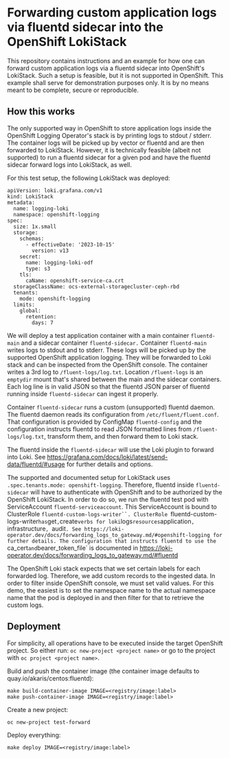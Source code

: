 # Forwarding custom application logs via fluentd sidecar into the OpenShift LokiStack

This repository contains instructions and an example for how one can forward custom application logs via a fluentd
sidecar into OpenShift's LokiStack. Such a setup is feasible, but it is not supported in OpenShift. This example shall
serve for demonstration purposes only. It is by no means meant to be complete, secure or reproducible.

## How this works

The only supported way in OpenShift to store application logs inside the OpenShift Logging Operator's stack is by
printing logs to stdout / stderr. The container logs will be picked up by vector or fluentd and are then forwarded to
LokiStack. However, it is technically feasible (albeit not supported) to run a fluentd sidecar for a given pod and
have the fluentd sidecar forward logs into LokiStack, as well.

For this test setup, the following LokiStack was deployed:
```
apiVersion: loki.grafana.com/v1
kind: LokiStack
metadata:
  name: logging-loki 
  namespace: openshift-logging
spec:
  size: 1x.small 
  storage:
    schemas:
      - effectiveDate: '2023-10-15'
        version: v13
    secret:
      name: logging-loki-odf
      type: s3
    tls:
      caName: openshift-service-ca.crt
  storageClassName: ocs-external-storagecluster-ceph-rbd
  tenants:
    mode: openshift-logging
  limits:
    global: 
      retention: 
        days: 7 
```

We will deploy a test application container with a main container `fluentd-main` and a sidecar container `fluentd-sidecar.`
Container `fluentd-main` writes logs to stdout and to stderr. These logs will be picked up by the supported OpenShift
application logging. They will be forwarded to Loki stack and can be inspected from the OpenShift console.
The container writes a 3rd log to `/fluent-logs/log.txt`. Location `/fluent-logs` is an `emptydir` mount that's shared
between the main and the sidecar containers.
Each log line is in valid JSON so that the fluentd JSON parser of fluentd running inside `fluentd-sidecar` can ingest
it properly.

Container `fluentd-sidecar` runs a custom (unsupported) fluentd daemon. The fluentd daemon reads its configuration from
`/etc/fluent/fluent.conf`. That configuration is provided by ConfigMap `fluentd-config` and the configuration instructs
fluentd to read JSON formatted lines from `/fluent-logs/log.txt`, transform them, and then forward them to Loki stack.

The fluentd inside the `fluentd-sidecar` will use the Loki plugin to forward into Loki.
See https://grafana.com/docs/loki/latest/send-data/fluentd/#usage for further details and options.

The supported and documented setup for LokiStack uses `.spec.tenants.mode: openshift-logging`. Therefore,
fluentd inside `fluentd-sidecar` will have to authenticate with OpenShift and to be authorized by the OpenShift LokiStack.
In order to do so, we run the fluentd test pod with ServiceAccount `fluentd-serviceaccount`. This ServiceAccount is bound
to ClusterRole `fluentd-custom-logs-writer``.
ClusterRole `fluentd-custom-logs-writer` has `get`,`create` verbs for loki `logs` resources `application`, `infrastructure`,
`audit`. See https://loki-operator.dev/docs/forwarding_logs_to_gateway.md/#openshift-logging for further details.
The configuration that instructs fluentd to use the `ca_cert` and `bearer_token_file`  is documented in
https://loki-operator.dev/docs/forwarding_logs_to_gateway.md/#fluentd

The OpenShift Loki stack expects that we set certain labels for each forwarded log. Therefore, we add custom records
to the ingested data.  In order to filter inside OpenShift console, we must set valid values. For this demo, the easiest
is to set the namespace name to the actual namespace name that the pod is deployed in and then filter for that to
retrieve the custom logs.

## Deployment

For simplicity, all operations have to be executed inside the target OpenShift project.
So either run: `oc new-project <project name>` or go to the project with `oc project <project name>`.

Build and push the container image (the container image defaults to quay.io/akaris/centos:fluentd):

```
make build-container-image IMAGE=<registry/image:label>
make push-container-image IMAGE=<registry/image:label>
```

Create a new project:

```
oc new-project test-forward
```

Deploy everything:

```
make deploy IMAGE=<registry/image:label>
```
